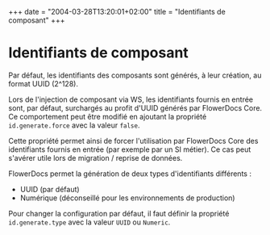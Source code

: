 +++
date = "2004-03-28T13:20:01+02:00"
title = "Identifiants de composant"
+++


# Identifiants de composant

Par défaut, les identifiants des composants sont générés, à leur création, au format UUID (2^128).

Lors de l'injection de composant via WS, les identifiants fournis en entrée sont, par défaut, surchargés au profit d'UUID générés par FlowerDocs Core. Ce comportement peut être modifié en ajoutant la propriété ``id.generate.force`` avec la valeur ``false``.

Cette propriété permet ainsi de forcer l'utilisation par FlowerDocs Core des identifiants fournis en entrée (par exemple par un SI métier). Ce cas peut s'avérer utile lors de migration / reprise de données.



FlowerDocs permet la génération de deux types d'identifiants différents : 

* UUID (par défaut)
* Numérique (déconseillé pour les environnements de production)

Pour changer la configuration par défaut, il faut définir la propriété ``id.generate.type`` avec la valeur ``UUID`` ou ``Numeric``.

